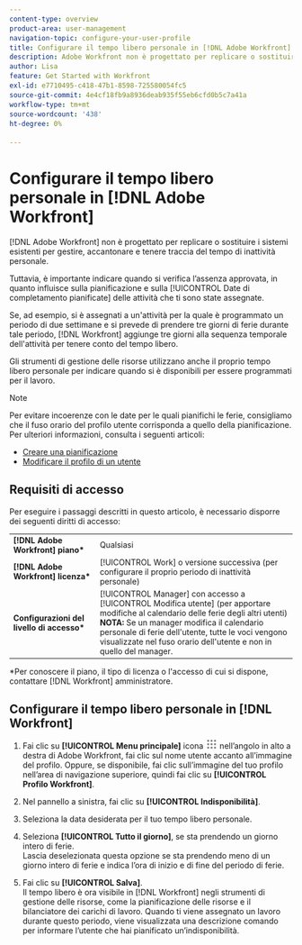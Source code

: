 ```yaml
---
content-type: overview
product-area: user-management
navigation-topic: configure-your-user-profile
title: Configurare il tempo libero personale in [!DNL Adobe Workfront]
description: Adobe Workfront non è progettato per replicare o sostituire i sistemi esistenti per gestire, accantonare e tenere traccia delle indisponibilità personali. Tuttavia, è importante indicare quando si verifica l’assenza approvata, in quanto influisce sulla pianificazione e sulle date di completamento pianificate delle attività a cui sei assegnato.
author: Lisa
feature: Get Started with Workfront
exl-id: e7710495-c418-47b1-8598-725580054fc5
source-git-commit: 4e4cf18fb9a8936deab935f55eb6cfd0b5c7a41a
workflow-type: tm+mt
source-wordcount: '438'
ht-degree: 0%

---
```


# Configurare il tempo libero personale in [!DNL Adobe Workfront]

[!DNL Adobe Workfront] non è progettato per replicare o sostituire i sistemi esistenti per gestire, accantonare e tenere traccia del tempo di inattività personale.

Tuttavia, è importante indicare quando si verifica l’assenza approvata, in quanto influisce sulla pianificazione e sulla [!UICONTROL Date di completamento pianificate] delle attività che ti sono state assegnate.

Se, ad esempio, si è assegnati a un&#39;attività per la quale è programmato un periodo di due settimane e si prevede di prendere tre giorni di ferie durante tale periodo, [!DNL Workfront] aggiunge tre giorni alla sequenza temporale dell&#39;attività per tenere conto del tempo libero.

Gli strumenti di gestione delle risorse utilizzano anche il proprio tempo libero personale per indicare quando si è disponibili per essere programmati per il lavoro.

>[!NOTE]
>
>Per evitare incoerenze con le date per le quali pianifichi le ferie, consigliamo che il fuso orario del profilo utente corrisponda a quello della pianificazione. Per ulteriori informazioni, consulta i seguenti articoli:
>
>* [Creare una pianificazione](../../../administration-and-setup/set-up-workfront/configure-timesheets-schedules/create-schedules.md)
>* [Modificare il profilo di un utente](../../../administration-and-setup/add-users/create-and-manage-users/edit-a-users-profile.md)
>

## Requisiti di accesso

Per eseguire i passaggi descritti in questo articolo, è necessario disporre dei seguenti diritti di accesso:

<table style="table-layout:auto"> 
 <col> 
 </col> 
 <col> 
 </col> 
 <tbody> 
  <tr> 
   <td role="rowheader"><strong>[!DNL Adobe Workfront] piano*</strong></td> 
   <td>Qualsiasi</td> 
  </tr> 
  <tr> 
   <td role="rowheader"><strong>[!DNL Adobe Workfront] licenza*</strong></td> 
   <td>[!UICONTROL Work] o versione successiva (per configurare il proprio periodo di inattività personale)</td> 
  </tr> 
  <tr> 
   <td role="rowheader"><strong>Configurazioni del livello di accesso*</strong></td> 
   <td>[!UICONTROL Manager] con accesso a [!UICONTROL Modifica utente] (per apportare modifiche al calendario delle ferie degli altri utenti)<br>
   <strong>NOTA:</strong> Se un manager modifica il calendario personale di ferie dell'utente, tutte le voci vengono visualizzate nel fuso orario dell'utente e non in quello del manager.</td> 
  </tr> 
 </tbody> 
</table>

&#42;Per conoscere il piano, il tipo di licenza o l&#39;accesso di cui si dispone, contattare [!DNL Workfront] amministratore.

## Configurare il tempo libero personale in [!DNL Workfront]

1. Fai clic su **[!UICONTROL Menu principale]** icona ![Menu principale](assets/main-menu-icon.png) nell’angolo in alto a destra di Adobe Workfront, fai clic sul nome utente accanto all’immagine del profilo. Oppure, se disponibile, fai clic sull’immagine del tuo profilo nell’area di navigazione superiore, quindi fai clic su **[!UICONTROL Profilo Workfront]**.
1. Nel pannello a sinistra, fai clic su **[!UICONTROL Indisponibilità]**.
1. Seleziona la data desiderata per il tuo tempo libero personale.
1. Seleziona **[!UICONTROL Tutto il giorno]**, se sta prendendo un giorno intero di ferie.\
   Lascia deselezionata questa opzione se sta prendendo meno di un giorno intero di ferie e indica l’ora di inizio e di fine del periodo di ferie.

1. Fai clic su **[!UICONTROL Salva]**.\
   Il tempo libero è ora visibile in [!DNL Workfront] negli strumenti di gestione delle risorse, come la pianificazione delle risorse e il bilanciatore dei carichi di lavoro. Quando ti viene assegnato un lavoro durante questo periodo, viene visualizzata una descrizione comando per informare l’utente che hai pianificato un’indisponibilità.
